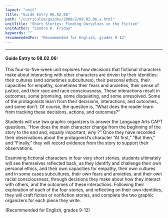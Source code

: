 ```yaml
---
layout: "unit"
title: "Guide Entry 08.02.06"
path: "/curriculum/guides/2008/2/08.02.06.x.html"
unitTitle: "Short Stories: Finding Ourselves in the Fiction"
unitAuthor: "Sandra K. Friday"
keywords: ""
recommendedFor: "Recommended for English, grades 9-12"
---
```

<body>
<hr/>
<h4>
Guide Entry to 08.02.06:
</h4>
<p>
This four-to-five-week unit explores how decisions that fictional characters make about interacting with other characters are driven by their identities: their cultures (and sometimes subcultures), their personal ethics, their capacities for empathy, sometimes their fears and anxieties, their sense of justice, and their race and race consciousness. These interactions result in outcomes, some promising, some disquieting, and some unresolved. Some of the protagonists learn from their decisions, interactions, and outcomes, and some don’t. Of course, the question is, “What does the reader learn from tracking these decisions, actions, and outcomes?”
</p>
<p>
Students will use two graphic organizers to answer the Language Arts CAPT questions, “How does the main character change from the beginning of the story to the end and, equally important,
<i>
why
</i>
?” Once they have recorded their observations about the protagonist’s character “At first,” “But then,” and “Finally,” they will record evidence from the story to support their observations.
</p>
<p>
Examining fictional characters in four very short stories, students ultimately will see themselves reflected back, as they identify and challenge their own personal ethics, and their own capacities for empathy, their own cultures and in some cases subcultures, their own fears and anxieties, and their own racial consciousness, through decisions they make about how they interact with others, and the outcomes of these interactions. Following their exploration of each of the four stories, and reflecting on their own identities, they will craft fiction or nonfiction stories, and complete the two graphic organizers for each piece they write.
</p>
<p>
(Recommended for English, grades 9-12)
</p>
</body>
